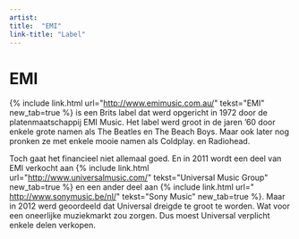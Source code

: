 ```yaml
---
artist: 
title:  "EMI"
link-title: "Label"
---
```


# EMI
{% include link.html url="http://www.emimusic.com.au/" tekst="EMI" new_tab=true %} is een Brits label dat werd opgericht in 1972 door de platenmaatschappij EMI Music. Het label werd groot in de jaren ’60 door enkele grote namen als <span class="extra_uitleg">The Beatles</span> en <span tooltip="The Beach Boys is een Amerikaanse surfrockband, opgericht in 1961. De groep bestaat uit drie broers, hun neef en een schoolvriend.">The Beach Boys</span>. Maar ook later nog pronken ze met enkele mooie namen als <span tooltip="Coldplay is een Britse band, gevormd in 1996 in Londen. De groep speelt vooral popnummers en kent nog steeds een enorme populariteit. ">Coldplay</span>. en <span tooltip="Radiohead is een Britse band uit Oxfordshire. Ze zijn opgericht in 1986 en spelen alternatieve rockmuziek.">Radiohead</span>.


Toch gaat het financieel niet allemaal goed. En in 2011 wordt een deel van EMI verkocht aan {% include link.html url="http://www.universalmusic.com/" tekst="Universal Music Group" new_tab=true %} en een ander deel aan {% include link.html url="
http://www.sonymusic.be/nl/" tekst="Sony Music" new_tab=true %}. Maar in 2012 werd geoordeeld dat Universal dreigde te groot te worden. Wat voor een oneerlijke muziekmarkt zou zorgen. Dus moest Universal verplicht enkele delen verkopen. 
